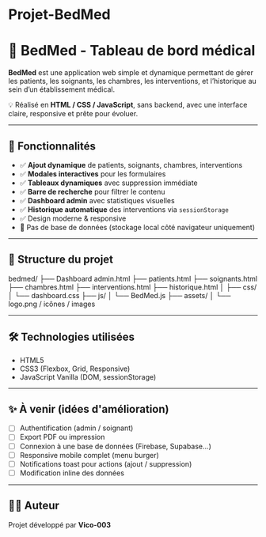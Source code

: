 ﻿# Projet-BedMed
# 🏥 BedMed - Tableau de bord médical

**BedMed** est une application web simple et dynamique permettant de gérer les patients, les soignants, les chambres, les interventions, et l’historique au sein d’un établissement médical.

💡 Réalisé en **HTML / CSS / JavaScript**, sans backend, avec une interface claire, responsive et prête pour évoluer.

---

## 🚀 Fonctionnalités

- ✅ **Ajout dynamique** de patients, soignants, chambres, interventions
- ✅ **Modales interactives** pour les formulaires
- ✅ **Tableaux dynamiques** avec suppression immédiate
- ✅ **Barre de recherche** pour filtrer le contenu
- ✅ **Dashboard admin** avec statistiques visuelles
- ✅ **Historique automatique** des interventions via `sessionStorage`
- ✅ Design moderne & responsive
- 🚫 Pas de base de données (stockage local côté navigateur uniquement)

---

## 📁 Structure du projet

bedmed/
├── Dashboard admin.html
├── patients.html
├── soignants.html
├── chambres.html
├── interventions.html
├── historique.html
│
├── css/
│ └── dashboard.css
├── js/
│ └── BedMed.js
├── assets/
│ └── logo.png / icônes / images

---

## 🛠️ Technologies utilisées

- HTML5
- CSS3 (Flexbox, Grid, Responsive)
- JavaScript Vanilla (DOM, sessionStorage)

---

## ✨ À venir (idées d'amélioration)

- [ ] Authentification (admin / soignant)
- [ ] Export PDF ou impression
- [ ] Connexion à une base de données (Firebase, Supabase…)
- [ ] Responsive mobile complet (menu burger)
- [ ] Notifications toast pour actions (ajout / suppression)
- [ ] Modification inline des données

---

## 👨‍⚕️ Auteur

Projet développé par **Vico-003**  
